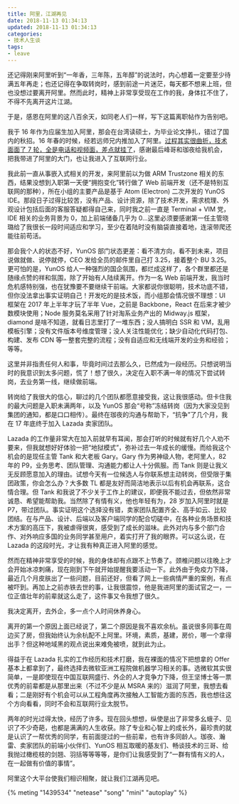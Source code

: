 ```yaml
---
title: 阿里，江湖再见
date: 2018-11-13 01:34:13
updated: 2018-11-13 01:34:13
categories:
- 技术人生谈
tags:
- leave
---
```




还记得刚来阿里听到“一年香，三年陈，五年醇”的说法时，内心想着一定要至少待满五年再走；也还记得在争取转岗时，感到前途一片迷茫，每天都不想来上班，但也没想过要离开阿里。然而此时，精神上非常享受现在工作的我，身体扛不住了，不得不先离开这片江湖。

于是，感恩在阿里的这八百余天，如同老人们一样，写下这篇离职帖作为告别吧。
<!-- more -->


我于 16 年作为应届生加入阿里，那会在台湾读硕士，为毕业论文挣扎，错过了国内的秋招。16 年春的时候，经若远师兄内推加入了阿里。[过程其实很曲折，技术面面了 7 轮，全是电话和视频面，差点就挂了](https://joouis.com/2018/interviews-for-the-offer-of-alibaba/)，感谢最后峰哥和珈夜给我机会，把我带进了阿里的大门，也让我进入了互联网行业。

我此前一直从事嵌入式相关的开发，来阿里前以为做 ARM Trustzone 相关的东西，结果没想到入职第一天便“拥抱变化”转行做了 Web 前端开发（还不是特别互联网的那种），所在小组的主要产品是基于 Atom (Electron) 二次开发的 YunOS IDE。那段日子过得比较苦，没有产品、设计资源，除了技术开发，需求梳理、外观设计包括后面的客服答疑都得自己来，同时我之前一直是 Terminal + VIM 党，IDE 相关的业务背景为 0，加上前端储备几乎为 0...这里必须要感谢第一任主管晓璐给了我很长一段时间适应和学习，至少在着陆时没有脑袋直接着地，连滚带爬还能往前苟活。

那会我个人的状态不好，YunOS 部门状态更差：看不清方向，看不到未来，项目说做就做、说停就停，CEO 发给全员的邮件里自己打 3.25，接着整个 BU 3.25。更可怕的是，YunOS 给人一种强烈的国企氛围，都烂成这样了，各个群里都还是随缘点赞的祥和氛围，除了开始有人陆续离开。作为一名 Web 前端开发，我当时危机感特别强，也在犹豫要不要继续干前端。大家都说你很聪明，技术功底不错，但你没法拿出事实证明自己！开发吃的是技术饭，而小组那会情况很不理想：UI 框架在 2017 年上半年才玩了半年 Vue，之前是 Backbone，React 在后来才被少数模块使用；Node 服务莫名采用了针对淘系业务产出的 Midway.js 框架，diamond 是啥不知道，就看日志里打了一堆东西；没人搞明白 SSR 和 VM，乱用模板引擎；没有文件版本号维度管理；没人关注性能优化；缺少自动化代码打包、构建、发布 CDN 等一整套完整的流程；没有自适应和无线端开发的业务和经验；等等。

这里并非指责任何人和事，毕竟时间过去那么久，已然成为一段经历。只想说明当时的我意识到太多问题，慌了！想了很久，决定在入职不满一年的情况下尝试转岗，去业务第一线，继续做前端。

转岗给了我很大的信心，聊过的几个团队都愿意接受我，这让我很感动。但卡住我的最大问题是入职未满两年，以及 YunOS 那会“号称”冻结转岗（因为大家没见到集团的通知，都是口口相传）。最终在珈夜的沟通与帮助下，“抗争”了几个月，我在 17 年底终于加入 Lazada 卖家团队。

Lazada 的工作量非常大在加入前就早有耳闻，那会打听的时候就有好几个人劝不要来，但我就想好好体验一把“地狱模式”，弥补过去一年成长的缓慢。而给我这个机会的是现任主管 Tank 和大老板 Gary。Gary 作为男神级人物，老阿里人，82 年的 P9，业务思考、团队管理、沟通能力都让人十分佩服。而 Tank 则是让我义无反顾愿意加入的理由。试想今天有一位候选人与你联系想主动转岗，但受限于集团政策，你会怎么办？大多数 TL 都是友好而简洁地表示以后有机会再联系，这合情合理。但 Tank 和我说了不少关于工作上的建议，即便我不能过去，但依然非常诚恳、希望能帮助我。当然除了有情有义，他也年轻有为，28 岁加入阿里时就是 P7，带过团队。事实证明这个选择没有错，卖家团队配置齐全、高手如云、比较团结。在与产品、设计、后端以及客户端同学的配合切磋中，在各种业务场景和技术方案的高压下，我被虐得很爽，感受到了成长的滋味。此外对内与多个部门合作、对外响应多国的业务同学甚至用户，着实打开了我的眼界。可以这么说，在 Lazada 的这段时光，才让我有种真正进入阿里的感觉。

然而在精神非常享受的时候，我的身体却有点跟不上节奏了。颈椎问题以往晚上才会开始冰凉刺痛，现在刚到下午就开始提醒我要活动一下。此外由于免疫力下降，最近几个月皮肤出了一些问题，目前还好，但看了网上一些病情严重的案例，有点被吓到。再加上之前赤铁去世的事，让我很震惊，他是我进阿里的面试官之一，一位正值壮年的前辈就这么走了，这件事又令我想了很久。

我决定离开，去外企，多一点个人时间休养身心。

离开的第一个原因上面已经说了，第二个原因是我不喜欢余杭。虽说很多同事在周边买了房，但我始终认为余杭配不上阿里。环境，素质，基建，房价，哪一个拿得出手？但这种地域黑的观点说出来难免被喷，就到此为止。

得益于在 Lazada 扎实的工作经历和技术打磨，我在裸面的情况下把想拿的 Offer 基本上都拿到了，最终选择去微软亚洲工程院做机器学习相关的事。选微软其实很简单，一是即使现在中国互联网盛行、外企的人才竞争力下降，但王坚博士等一票优秀的前辈都是从那里出来（不过不少是从 MSRA 来的）滋润了阿里，我想去看看；二是刚好有个机会可以从工程角度再次接触人工智能方面的东西，我也想往这个方向看看，同时不会和互联网行业太脱节。



两年的时光过得太快，经历了许多。现在回头想想，纵使是出了非常多幺蛾子、见识了不少奇葩，也都是满满的人生收获。除了专业和心智上的成长外，最珍贵的就是认识了一帮优秀的同学，有前面提过的一些前辈，也有许多同龄人。珈夜、瀚雷、卖家团队的前端小伙伴们、YunOS 相互取暖的基友们、畅谈技术的三哥、给我抛过橄榄枝的剑翘、羽括等等等等，是你们让我感受到了“一群有情有义的人，在一起做有价值的事情”。

阿里这个大平台使我们相识相聚，就让我们江湖再见吧。

{% meting "1439534" "netease" "song" "mini" "autoplay" %}
